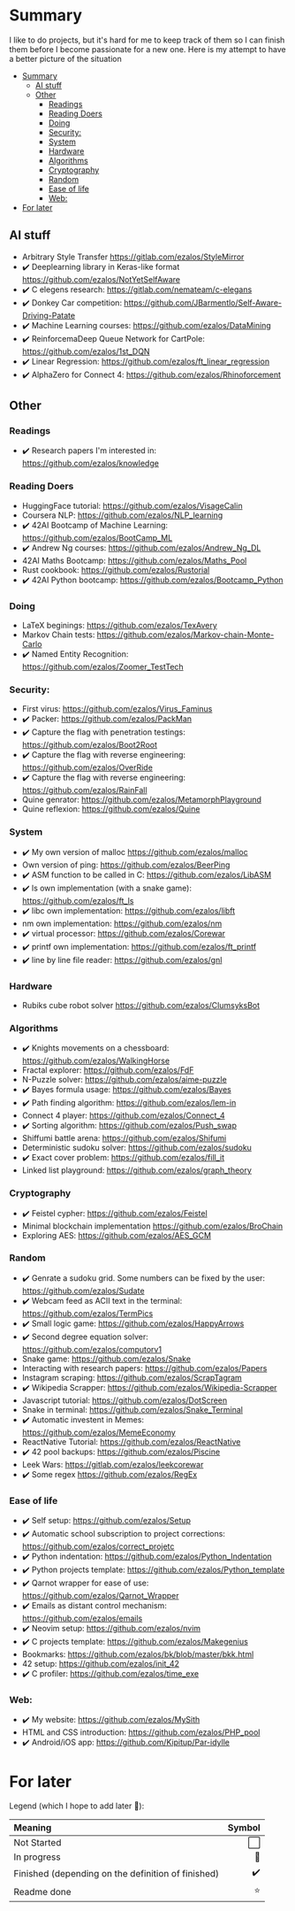 
<!-- TOC --><a name="summary"></a>
# Summary
I like to do projects, but it's hard for me to keep track of them so I can finish them before I become passionate for a new one. Here is my attempt to have a better picture of the situation

<!-- TOC start -->
- [Summary](#summary)
	- [AI stuff](#ai-stuff)
	- [Other](#other)
		- [Readings](#readings)
		- [Reading Doers](#reading-doers)
		- [Doing](#doing)
		- [Security:](#security)
		- [System](#system)
		- [Hardware](#hardware)
		- [Algorithms](#algorithms)
		- [Cryptography](#cryptography)
		- [Random](#random)
		- [Ease of life](#ease-of-life)
		- [Web:](#web)
- [For later](#for-later)
<!-- TOC end -->

<!-- TOC --><a name="ai-stuff"></a>
## AI stuff

- Arbitrary Style Transfer https://gitlab.com/ezalos/StyleMirror
- ✔️ Deeplearning library in Keras-like format https://github.com/ezalos/NotYetSelfAware
- ✔️ C elegens research: https://gitlab.com/nemateam/c-elegans
- ✔️ Donkey Car competition: https://github.com/JBarmentlo/Self-Aware-Driving-Patate
- ✔️ Machine Learning courses: https://github.com/ezalos/DataMining
- ✔️ ReinforcemaDeep Queue Network for CartPole: https://github.com/ezalos/1st_DQN
- ✔️ Linear Regression: https://github.com/ezalos/ft_linear_regression
- ✔️ AlphaZero for Connect 4: https://github.com/ezalos/Rhinoforcement

<!-- TOC --><a name="other"></a>
## Other

<!-- TOC --><a name="readings"></a>
### Readings

- ✔️ Research papers I'm interested in: https://github.com/ezalos/knowledge

<!-- TOC --><a name="reading-doers"></a>
### Reading Doers

- HuggingFace tutorial: https://github.com/ezalos/VisageCalin
- Coursera NLP: https://github.com/ezalos/NLP_learning
- ✔️ 42AI Bootcamp of Machine Learning: https://github.com/ezalos/BootCamp_ML
- ✔️ Andrew Ng courses: https://github.com/ezalos/Andrew_Ng_DL
- 42AI Maths Bootcamp: https://github.com/ezalos/Maths_Pool
- Rust cookbook: https://github.com/ezalos/Rustorial
- ✔️ 42AI Python bootcamp: https://github.com/ezalos/Bootcamp_Python

<!-- TOC --><a name="doing"></a>
### Doing

- LaTeX beginings: https://github.com/ezalos/TexAvery
- Markov Chain tests: https://github.com/ezalos/Markov-chain-Monte-Carlo
- ✔️ Named Entity Recognition: https://github.com/ezalos/Zoomer_TestTech

<!-- TOC --><a name="security"></a>
### Security:

- First virus: https://github.com/ezalos/Virus_Faminus
- ✔️ Packer: https://github.com/ezalos/PackMan
- ✔️ Capture the flag with penetration testings: https://github.com/ezalos/Boot2Root
- ✔️ Capture the flag with reverse engineering: https://github.com/ezalos/OverRide
- ✔️ Capture the flag with reverse engineering: https://github.com/ezalos/RainFall
- Quine genrator: https://github.com/ezalos/MetamorphPlayground
- Quine reflexion: https://github.com/ezalos/Quine

<!-- TOC --><a name="system"></a>
### System
- ✔️ My own version of malloc https://github.com/ezalos/malloc
- Own version of ping: https://github.com/ezalos/BeerPing
- ✔️ ASM function to be called in C: https://github.com/ezalos/LibASM
- ✔️ ls own implementation (with a snake game): https://github.com/ezalos/ft_ls
- ✔️ libc own implementation: https://github.com/ezalos/libft
- nm own implementation: https://github.com/ezalos/nm
- ✔️ virtual processor: https://github.com/ezalos/Corewar
- ✔️ printf own implementation: https://github.com/ezalos/ft_printf
- ✔️ line by line file reader: https://github.com/ezalos/gnl

<!-- TOC --><a name="hardware"></a>
### Hardware
- Rubiks cube robot solver https://github.com/ezalos/ClumsyksBot

<!-- TOC --><a name="algorithms"></a>
### Algorithms

- ✔️ Knights movements on a chessboard: https://github.com/ezalos/WalkingHorse
- Fractal explorer: https://github.com/ezalos/FdF
- N-Puzzle solver: https://github.com/ezalos/aime-puzzle
- ✔️ Bayes formula usage: https://github.com/ezalos/Bayes
- ✔️ Path finding algorithm: https://github.com/ezalos/lem-in
- Connect 4 player: https://github.com/ezalos/Connect_4
- ✔️ Sorting algorithm: https://github.com/ezalos/Push_swap
- Shiffumi battle arena: https://github.com/ezalos/Shifumi
- Deterministic sudoku solver: https://github.com/ezalos/sudoku
- ✔️ Exact cover problem: https://github.com/ezalos/fill_it
- Linked list playground: https://github.com/ezalos/graph_theory

<!-- TOC --><a name="cryptography"></a>
### Cryptography

- ✔️ Feistel cypher: https://github.com/ezalos/Feistel
- Minimal blockchain implementation https://github.com/ezalos/BroChain
- Exploring AES: https://github.com/ezalos/AES_GCM

<!-- TOC --><a name="random"></a>
### Random

- ✔️ Genrate a sudoku grid. Some numbers can be fixed by the user: https://github.com/ezalos/Sudate
- ✔️ Webcam feed as ACII text in the terminal: https://github.com/ezalos/TermPics
- ✔️ Small logic game: https://github.com/ezalos/HappyArrows
- ✔️ Second degree equation solver: https://github.com/ezalos/computorv1
- Snake game: https://github.com/ezalos/Snake
- Interacting with research papers: https://github.com/ezalos/Papers
- Instagram scraping: https://github.com/ezalos/ScrapTagram
- ✔️ Wikipedia Scrapper: https://github.com/ezalos/Wikipedia-Scrapper
- Javascript tutorial: https://github.com/ezalos/DotScreen
- Snake in terminal: https://github.com/ezalos/Snake_Terminal
- ✔️ Automatic investent in Memes: https://github.com/ezalos/MemeEconomy
- ReactNative Tutorial: https://github.com/ezalos/ReactNative
- ✔️ 42 pool backups: https://github.com/ezalos/Piscine
- Leek Wars: https://gitlab.com/ezalos/leekcorewar
- ✔️ Some regex <https://github.com/ezalos/RegEx>

<!-- TOC --><a name="ease-of-life"></a>
### Ease of life

- ✔️ Self setup: https://github.com/ezalos/Setup
- ✔️ Automatic school subscription to project corrections: https://github.com/ezalos/correct_projetc
- ✔️ Python indentation: https://github.com/ezalos/Python_Indentation
- ✔️ Python projects template: https://github.com/ezalos/Python_template
- ✔️ Qarnot wrapper for ease of use: https://github.com/ezalos/Qarnot_Wrapper
- ✔️ Emails as distant control mechanism: https://github.com/ezalos/emails
- ✔️ Neovim setup: https://github.com/ezalos/nvim
- ✔️ C projects template: https://github.com/ezalos/Makegenius
- Bookmarks: https://github.com/ezalos/bk/blob/master/bkk.html
- 42 setup: https://github.com/ezalos/init_42
- ✔️ C profiler: https://github.com/ezalos/time_exe

<!-- TOC --><a name="web"></a>
### Web:

- ✔️ My website: https://github.com/ezalos/MySith
- HTML and CSS introduction: https://github.com/ezalos/PHP_pool
- ✔️ Android/iOS app: https://github.com/Kipitup/Par-idylle



<!-- TOC --><a name="for-later"></a>
# For later

Legend (which I hope to add later 🤞):

|Meaning|Symbol|
|:-|-:|
|Not Started|⬜|
|In progress|🚧|
|Finished (depending on the definition of finished)|✔️|
|Readme done|⭐|
